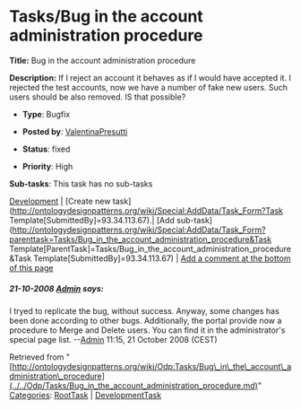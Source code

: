 #  Tasks/Bug in the account administration procedure


__Title:__ Bug in the account administration procedure


__Description:__ If I reject an account it behaves as if I would have accepted it.
I rejected the test accounts, now we have a number of fake new users.
Such users should be also removed. IS that possible? 


  





* __Type__: Bugfix
* __Posted by__: [ValentinaPresutti](../../User/ValentinaPresutti.md "User:ValentinaPresutti")
* __Status__: fixed


* __Priority__: High




__Sub-tasks__:
This task has no sub-tasks




[Development](../../Odp/Development.md "Odp:Development") | [Create new task](http://ontologydesignpatterns.org/wiki/Special:AddData/Task_Form?Task Template[SubmittedBy]=93.34.113.67).| [Add sub-task](http://ontologydesignpatterns.org/wiki/Special:AddData/Task_Form?parenttask=Tasks/Bug_in_the_account_administration_procedure&Task Template[ParentTask]=Tasks/Bug_in_the_account_administration_procedure&Task Template[SubmittedBy]=93.34.113.67) | [Add a comment at the bottom of this page](../index.php@title=Odp%253AAdd_comment&target=Odp%253ATasks%252F../../Odp/Tasks/Bug_in_the_account_administration_procedure.md#New_comment "http://ontologydesignpatterns.org/wiki/index.php?title=Odp:Add_comment&target=Odp:Tasks/Bug_in_the_account_administration_procedure#New_comment")
#####  21-10-2008 [Admin](http://ontologydesignpatterns.org/wiki/index.php?title=User:Admin&action=edit&redlink=1 "User:Admin (not yet written)") says:


I tryed to replicate the bug, without success. Anyway, some changes has been done according to other bugs.
Additionally, the portal provide now a procedure to Merge and Delete users. You can find it in the administrator's special page list.
--[Admin](http://ontologydesignpatterns.org/wiki/index.php?title=User:Admin&action=edit&redlink=1 "User:Admin (not yet written)") 11:15, 21 October 2008 (CEST)





Retrieved from "[http://ontologydesignpatterns.org/wiki/Odp:Tasks/Bug\_in\_the\_account\_administration\_procedure](../../Odp/Tasks/Bug_in_the_account_administration_procedure.md)"
 [Categories](http://ontologydesignpatterns.org/wiki/Special:Categories "Special:Categories"): [RootTask](../../Category/RootTask.md "Category:RootTask") | [DevelopmentTask](../../Category/DevelopmentTask.md "Category:DevelopmentTask")